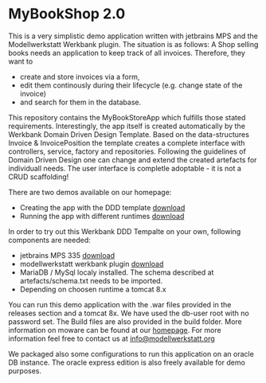 # MyBookShop 2.0
This is a very simplistic demo application written with jetbrains MPS and the Modellwerkstatt Werkbank plugin. The situation is as follows: A Shop selling books needs 
an application to keep track of all invoices. Therefore, they want to 

* create and store invoices via a form, 
* edit them continously during their lifecycle (e.g. change state of the invoice)
* and search for them in the database.  

This repository contains the MyBookStoreApp which fulfills those stated requirements. Interestingly, the app itself is created automatically by the Werkbank 
Domain Driven Design Template. Based on the data-structures Invoice & InvoicePosition the template creates a complete interface with controllers, service, 
factory and repositories. Following the guidelines of Domain Driven Design one can change and extend the created artefacts for individuall needs. The user 
interface is completle adoptable - it is not a CRUD scaffolding!


There are two demos available on our homepage: 

* Creating the app with the DDD template [download](https://www.modellwerkstatt.org/part1.mp4)
* Running the app with different runtimes [download](https://www.modellwerkstatt.org/part2.mp4)

    

In order to try out this Werkbank DDD Tempalte on your own, following components are needed:

* jetbrains MPS 335 [download](https://www.modellwerkstatt.org/xxwerk20ddd/javaexe.zip)
* modellwerkstatt werkbank plugin [download](https://github.com/danielstieger/moware35/releases)
* MariaDB / MySql localy installed. The schema described at artefacts/schema.txt needs to be imported. 
* Depending on choosen runtime a tomcat 8.x  


You can run this demo application with the .war files provided in the releases section and a tomcat 8x. We have used the db-user root with no password set. The 
Build files are also provided in the build folder. More information on moware can be found at our [homepage](https://www.modellwerkstatt.org/moware.html). 
For more information feel free to contact us at [info@modellwerkstatt.org](mailto:info@modellwerkstatt.org)

We packaged also some configurations to run this application on an oracle DB instance. The oracle express edition is also freely available for demo purposes.  
